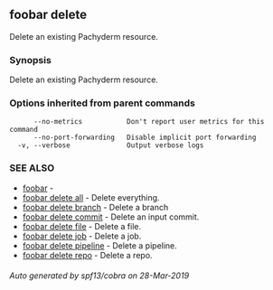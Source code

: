## foobar delete

Delete an existing Pachyderm resource.

### Synopsis


Delete an existing Pachyderm resource.

### Options inherited from parent commands

```
      --no-metrics           Don't report user metrics for this command
      --no-port-forwarding   Disable implicit port forwarding
  -v, --verbose              Output verbose logs
```

### SEE ALSO
* [foobar](foobar.md)	 - 
* [foobar delete all](foobar_delete_all.md)	 - Delete everything.
* [foobar delete branch](foobar_delete_branch.md)	 - Delete a branch
* [foobar delete commit](foobar_delete_commit.md)	 - Delete an input commit.
* [foobar delete file](foobar_delete_file.md)	 - Delete a file.
* [foobar delete job](foobar_delete_job.md)	 - Delete a job.
* [foobar delete pipeline](foobar_delete_pipeline.md)	 - Delete a pipeline.
* [foobar delete repo](foobar_delete_repo.md)	 - Delete a repo.

###### Auto generated by spf13/cobra on 28-Mar-2019
